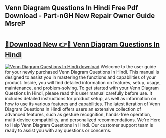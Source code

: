 ## Venn Diagram Questions In Hindi Free Pdf Download - Part-nGH New Repair Owner Guide MsreP

# <h2><a href="http://dfoxg7.blite.top/?on=Venn+Diagram+Questions+In+Hindi">🔗Download New 👉🔴 Venn Diagram Questions In Hindi</a></h2>

[![Venn Diagram Questions In Hindi download](https://i.imgur.com/lujVjoI.png)](http://dfoxg7.blite.top/?on=Venn+Diagram+Questions+In+Hindi)
Welcome to the user guide for your newly purchased Venn Diagram Questions In Hindi. This manual is designed to assist you in mastering the functions and capabilities of your product. Inside, you will find detailed information on features, setup, usage, maintenance, and problem-solving. To get started with your Venn Diagram Questions In Hindi, please read this user manual carefully before use. It includes detailed instructions for product setup, as well as information on how to use its various features and capabilities. The latest iteration of Venn Diagram Questions In Hindi offers users an extensive collection of advanced features, such as gesture recognition, hands-free operation, multi-device compatibility, and personalized recommendations. We're Here to Help Venn Diagram Questions In Hindi. Our customer support team is ready to assist you with any questions or concerns.
